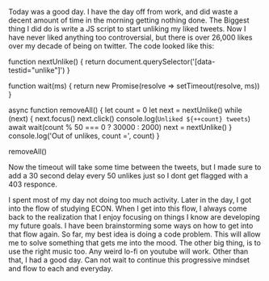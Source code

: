 Today was a good day. I have the day off from work, and did waste a decent amount of time in the morning getting nothing done.
The Biggest thing I did do is write a JS script to start unliking my liked tweets. Now I have never liked anything too controversial, but there is over 26,000 likes over my decade of being on twitter. The code looked like this:

function nextUnlike() {
return document.querySelector('[data-testid="unlike"]')
}

function wait(ms) {
return new Promise(resolve => setTimeout(resolve, ms))
}

async function removeAll() {
let count = 0
let next = nextUnlike()
while (next) {
next.focus()
next.click()
console.log(`Unliked ${++count} tweets`)
await wait(count % 50 === 0 ? 30000 : 2000)
next = nextUnlike()
}
console.log('Out of unlikes, count =', count)
}

removeAll()

Now the timeout will take some time between the tweets, but I made sure to add a 30 second delay every 50 unlikes just so I dont get flagged with a 403 responce.

I spent most of my day not doing too much activity. Later in the day, I got into the flow of studying ECON. When I get into this flow, I always come back to the realization that I enjoy focusing on things I know are developing my future goals.
I have been brainstorming some ways on how to get into that flow again. So far, my best idea is doing a code problem. This will allow me to solve something that gets me into the mood. The other big thing, is to use the right music too. Any weird lo-fi on youtube will work.
Other than that, I had a good day. Can not wait to continue this progressive mindset and flow to each and everyday.